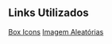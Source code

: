 ## Links Utilizados ##
[Box Icons](https://boxicons.com/icons?s=rounded&w=thin)
[Imagem Aleatórias](https://picsum.photos/200/200) <!-- /Largura/Altura -->